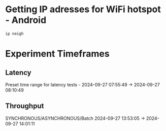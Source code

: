 # Getting IP adresses for WiFi hotspot - Android
```shell
ip neigh
```

# Experiment Timeframes
## Latency
Preset time range for latency tests - 2024-09-27 07:55:49 -> 2024-09-27 08:10:49

## Throughput
SYNCHRONOUS/ASYNCHRONOUS/Batch 2024-09-27 13:53:05 -> 2024-09-27 14:01:11
